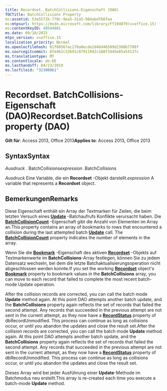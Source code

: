 ```yaml
---
title: Recordset. BatchCollisions-Eigenschaft (DAO)
TOCTitle: BatchCollisions Property
ms:assetid: 53e5572b-770c-9ea5-31a5-984abdf66faa
ms:mtpsurl: https://msdn.microsoft.com/library/Ff194079(v=office.15)
ms:contentKeyID: 48544881
ms.date: 09/18/2015
mtps_version: v=office.15
localization_priority: Normal
ms.openlocfilehash: 61f60567ac170a0ecde2d4bd46589d2308b7788f
ms.sourcegitcommit: 8fe462c32b91c87911942c188f3445e85a54137c
ms.translationtype: MT
ms.contentlocale: de-DE
ms.lasthandoff: 04/23/2019
ms.locfileid: "32300861"
---
```

# <a name="recordsetbatchcollisions-property-dao"></a><span data-ttu-id="9d541-102">Recordset. BatchCollisions-Eigenschaft (DAO)</span><span class="sxs-lookup"><span data-stu-id="9d541-102">Recordset.BatchCollisions property (DAO)</span></span>


<span data-ttu-id="9d541-103">**Gilt für**: Access 2013, Office 2013</span><span class="sxs-lookup"><span data-stu-id="9d541-103">**Applies to**: Access 2013, Office 2013</span></span>

## <a name="syntax"></a><span data-ttu-id="9d541-104">Syntax</span><span class="sxs-lookup"><span data-stu-id="9d541-104">Syntax</span></span>

<span data-ttu-id="9d541-105">*Ausdruck* . BatchCollisions</span><span class="sxs-lookup"><span data-stu-id="9d541-105">*expression* .BatchCollisions</span></span>

<span data-ttu-id="9d541-106">*Ausdruck* Eine Variable, die ein **Recordset** -Objekt darstellt.</span><span class="sxs-lookup"><span data-stu-id="9d541-106">*expression* A variable that represents a **Recordset** object.</span></span>

## <a name="remarks"></a><span data-ttu-id="9d541-107">Bemerkungen</span><span class="sxs-lookup"><span data-stu-id="9d541-107">Remarks</span></span>

<span data-ttu-id="9d541-p101">Diese Eigenschaft enthält ein Array der Textmarken für Zeilen, die beim letzten Versuch eines **[Update](recordset-update-method-dao.md)** -Batchaufrufs Konflikte verursacht haben. Die **[BatchCollisionCount](recordset-batchcollisioncount-property-dao.md)** -Eigenschaft gibt die Anzahl von Elementen im Array an.</span><span class="sxs-lookup"><span data-stu-id="9d541-p101">This property contains an array of bookmarks to rows that encountered a collision during the last attempted batch **[Update](recordset-update-method-dao.md)** call. The **[BatchCollisionCount](recordset-batchcollisioncount-property-dao.md)** property indicates the number of elements in the array.</span></span>

<span data-ttu-id="9d541-110">Wenn Sie die **[Bookmark](recordset-object-dao.md)** -Eigenschaft des aktiven **[Recordset](recordset-bookmark-property-dao.md)** -Objekts auf Textmarkenwerte im **BatchCollisions**-Array festlegen, können Sie zu jedem Datensatz wechseln, bei dem die letzte Batchaktualisierungsoperation nicht abgeschlossen werden konnte.</span><span class="sxs-lookup"><span data-stu-id="9d541-110">If you set the working **[Recordset](recordset-object-dao.md)** object's **[Bookmark](recordset-bookmark-property-dao.md)** property to bookmark values in the **BatchCollisions** array, you can move to each record that failed to complete the most recent batch-mode Update operation.</span></span>

<span data-ttu-id="9d541-p102">After the collision records are corrected, you can call the batch mode **Update** method again. At this point DAO attempts another batch update, and the **BatchCollisions** property again reflects the set of records that failed the second attempt. Any records that succeeded in the previous attempt are not sent in the current attempt, as they now have a **[RecordStatus](recordset-recordstatus-property-dao.md)** property of dbRecordUnmodified. This process can continue as long as collisions occur, or until you abandon the updates and close the result set.</span><span class="sxs-lookup"><span data-stu-id="9d541-p102">After the collision records are corrected, you can call the batch mode **Update** method again. At this point DAO attempts another batch update, and the **BatchCollisions** property again reflects the set of records that failed the second attempt. Any records that succeeded in the previous attempt are not sent in the current attempt, as they now have a **[RecordStatus](recordset-recordstatus-property-dao.md)** property of dbRecordUnmodified. This process can continue as long as collisions occur, or until you abandon the updates and close the result set.</span></span>

<span data-ttu-id="9d541-115">Dieses Array wird bei jeder Ausführung einer **Update**-Methode im Batchmodus neu erstellt.</span><span class="sxs-lookup"><span data-stu-id="9d541-115">This array is re-created each time you execute a batch-mode **Update** method.</span></span>

